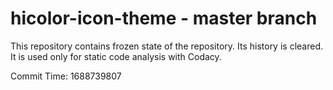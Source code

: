 # hicolor-icon-theme - master branch

This repository contains frozen state of the repository.
Its history is cleared. It is used only for static code
analysis with Codacy.

Commit Time: 1688739807